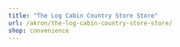```yaml
---
title: "The Log Cabin Country Store Store"
url: /akron/the-log-cabin-country-store-store/
shop: convenience
---
```


